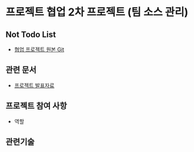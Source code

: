 # 프로젝트 협업 2차 프로젝트 (팀 소스 관리)

## Not Todo List

- [협업 프로젝트 원본 Git](https://github.com/Minami0717/not-todo-list)

## 관련 문서

- [프로젝트 발표자료](https://www.canva.com/design/DAFn76Ah8eo/xTm5zWyZ7COlKouk6wAaYg/view?utm_content=DAFn76Ah8eo&utm_campaign=designshare&utm_medium=link&utm_source=publishsharelink)

## 프로젝트 참여 사항

- 역할

## 관련기술
